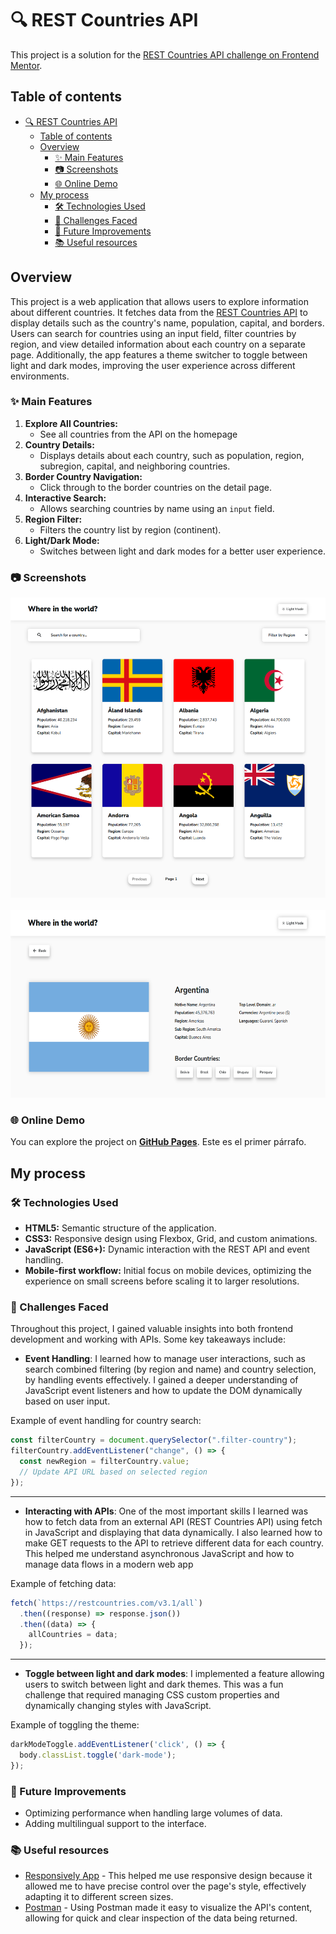 # 🔍 REST Countries API 
This project is a solution for the [REST Countries API challenge on Frontend Mentor](https://www.frontendmentor.io/challenges/rest-countries-api-with-color-theme-switcher-5cacc469fec04111f7b848ca). 

## Table of contents
- [🔍 REST Countries API](#-rest-countries-api)
  - [Table of contents](#table-of-contents)
  - [Overview](#overview)
    - [✨ Main Features](#-main-features)
    - [📷 Screenshots](#-screenshots)
    - [🌐 Online Demo](#-online-demo)
  - [My process](#my-process)
    - [🛠️ Technologies Used](#️-technologies-used)
    - [📌 Challenges Faced](#-challenges-faced)
    - [🚀 Future Improvements](#-future-improvements)
    - [📚 Useful resources](#-useful-resources)

## Overview
This project is a web application that allows users to explore information about different countries. It fetches data from the [REST Countries API](https://restcountries.com/) to display details such as the country's name, population, capital, and borders. Users can search for countries using an input field, filter countries by region, and view detailed information about each country on a separate page. Additionally, the app features a theme switcher to toggle between light and dark modes, improving the user experience across different environments.

### ✨ Main Features
1. **Explore All Countries:**
   - See all countries from the API on the homepage
2. **Country Details:**
   - Displays details about each country, such as population, region, subregion, capital, and neighboring countries.
3. **Border Country Navigation:**
   - Click through to the border countries on the detail page.
4. **Interactive Search:**
   - Allows searching countries by name using an `input` field.
5. **Region Filter:**  
   - Filters the country list by region (continent).
6. **Light/Dark Mode:**  
   - Switches between light and dark modes for a better user experience.

### 📷 Screenshots

<img src="./images/main-page-screenshot.png" alt="MainPage Screenshot" width="600" height="480"/>
<br>
<br>
<img src="./images/country-detail-page-screenshot.png" alt="CountryPage Screenshot" width="600" height="300"/>

### 🌐 Online Demo
You can explore the project on **[GitHub Pages](https://your-username.github.io/your-repo/)**.
Este es el primer párrafo.



## My process

### 🛠️ Technologies Used
- **HTML5:** Semantic structure of the application.  
- **CSS3:** Responsive design using Flexbox, Grid, and custom animations.  
- **JavaScript (ES6+):** Dynamic interaction with the REST API and event handling.  
- **Mobile-first workflow:** Initial focus on mobile devices, optimizing the experience on small screens before scaling it to larger resolutions.

### 📌 Challenges Faced
Throughout this project, I gained valuable insights into both frontend development and working with APIs. Some key takeaways include:

- **Event Handling**: I learned how to manage user interactions, such as search combined filtering (by region and name) and country selection, by handling events effectively. I gained a deeper understanding of JavaScript event listeners and how to update the DOM dynamically based on user input.

Example of event handling for country search:
```js
const filterCountry = document.querySelector(".filter-country");
filterCountry.addEventListener("change", () => {
  const newRegion = filterCountry.value;
  // Update API URL based on selected region
});
```

---
- **Interacting with APIs**: One of the most important skills I learned was how to fetch data from an external API (REST Countries API) using fetch in JavaScript and displaying that data dynamically. I also learned how to make GET requests to the API to retrieve different data for each country. This helped me understand asynchronous JavaScript and how to manage data flows in a modern web app

Example of fetching data:
```js
fetch(`https://restcountries.com/v3.1/all`)
  .then((response) => response.json())
  .then((data) => {
    allCountries = data;
  });
```

---
- **Toggle between light and dark modes**: I implemented a feature allowing users to switch between light and dark themes. This was a fun challenge that required managing CSS custom properties and dynamically changing styles with JavaScript.

Example of toggling the theme:
```js
darkModeToggle.addEventListener('click', () => {
  body.classList.toggle('dark-mode');
});
```

### 🚀 Future Improvements
- Optimizing performance when handling large volumes of data.  
- Adding multilingual support to the interface. 

### 📚 Useful resources
- [Responsively App](https://responsively.app) - This helped me use responsive design because it allowed me to have precise control over the page's style, effectively adapting it to different screen sizes.
- [Postman](https://www.postman.com) - Using Postman made it easy to visualize the API's content, allowing for quick and clear inspection of the data being returned.
